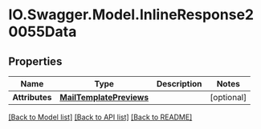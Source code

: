 # IO.Swagger.Model.InlineResponse20055Data
## Properties

Name | Type | Description | Notes
------------ | ------------- | ------------- | -------------
**Attributes** | [**MailTemplatePreviews**](MailTemplatePreviews.md) |  | [optional] 

[[Back to Model list]](../README.md#documentation-for-models) [[Back to API list]](../README.md#documentation-for-api-endpoints) [[Back to README]](../README.md)

